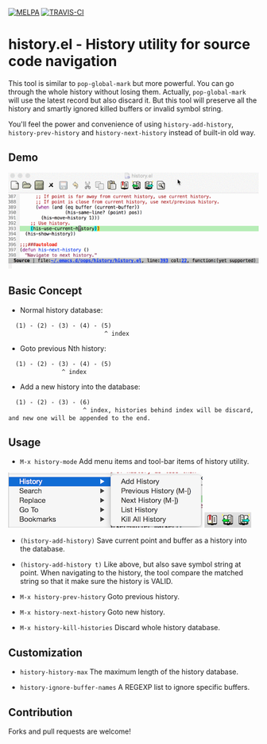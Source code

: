 [![MELPA](http://melpa.org/packages/history-badge.svg)](http://melpa.org/#/history)
[![TRAVIS-CI](https://travis-ci.org/boyw165/history.svg?branch=master)](https://travis-ci.org/boyw165/history)

history.el - History utility for source code navigation
=======================================================

This tool is similar to `pop-global-mark` but more powerful.
You can go through the whole history without losing them. Actually, `pop-global-mark` will use the latest record but also discard it. But this tool will preserve all the history and smartly ignored killed buffers or invalid symbol string.

You'll feel the power and convenience of using `history-add-history`, `history-prev-history` and `history-next-history` instead of built-in old way.

Demo
----
![history screenshot](demo/all.gif "history demo")

Basic Concept
-------------
* Normal history database:

```
  (1) - (2) - (3) - (4) - (5)
                           ^ index
```

* Goto previous Nth history:

```
  (1) - (2) - (3) - (4) - (5)
               ^ index
```

* Add a new history into the database:

```
  (1) - (2) - (3) - (6)
                     ^ index, histories behind index will be discard, and new one will be appended to the end.
```

Usage
-----
* `M-x history-mode` Add menu items and tool-bar items of history utility.

![history screenshot](demo/menu.png "history demo")
![history screenshot](demo/toolbar.png "history demo")

* `(history-add-history)` Save current point and buffer as a history into the database.

* `(history-add-history t)` Like above, but also save symbol string at point. When navigating to the history, the tool compare the matched string so that it make sure the history is VALID.

* `M-x history-prev-history` Goto previous history.

* `M-x history-next-history` Goto new history.

* `M-x history-kill-histories` Discard whole history database.

Customization
-------------
* `history-history-max` The maximum length of the history database.

* `history-ignore-buffer-names` A REGEXP list to ignore specific buffers.

Contribution
------------
Forks and pull requests are welcome!
